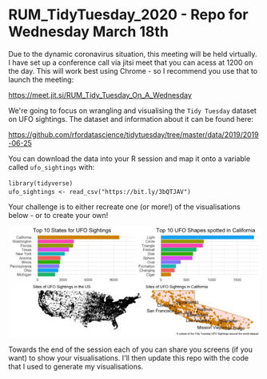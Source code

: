 # RUM_TidyTuesday_2020 - Repo for Wednesday March 18th

Due to the dynamic coronavirus situation, this meeting will be held virtually.  I have set up a conference call via jitsi meet that you can acess at 1200 on the day.  This will work best using Chrome - so I recommend you use that to launch the meeting:

https://meet.jit.si/RUM_Tidy_Tuesday_On_A_Wednesday

We're going to focus on wrangling and visualising the `Tidy Tuesday` dataset on UFO sightings.  The dataset and information about it can be found here:

https://github.com/rfordatascience/tidytuesday/tree/master/data/2019/2019-06-25

You can download the data into your R session and map it onto a variable called `ufo_sightings` with:

`library(tidyverse)`\
`ufo_sightings <- read_csv("https://bit.ly/3bQTJAV")`  

Your challenge is to either recreate one (or more!) of the visualisations below - or to create your own!

![TIdy_Tuesday_UFO_data_images](https://raw.githubusercontent.com/ajstewartlang/RUM_TidyTuesday_2020/master/plots_to_recreate.jpeg)

Towards the end of the session each of you can share you screens (if you want) to show your visualisations.  I'll then update  this repo with the code that I used to generate my visualisations.
